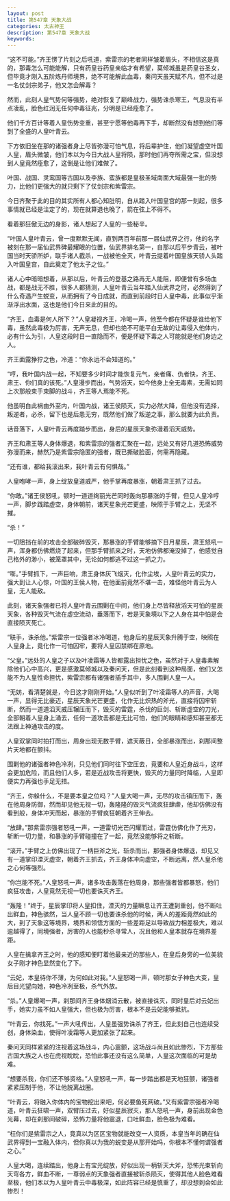 ```yaml
---
layout: post
title: 第547章 天象大战
categories: 太古神王
description: 第547章 天象大战
keywords:
---
```


“这不可能。”齐王愣了片刻之后吼道，紫雷宗的老者同样皱着眉头，不相信这是真的，那毒怎么可能能解，只有药皇谷药皇亲临才有希望，莫倾城虽是药皇谷圣女，但毕竟才刚入五阶炼丹师境界，绝不可能解此血毒，秦问天虽天赋不凡，但不过是一名仗剑宗弟子，他又怎会解毒？

然而，此刻人皇气势何等强势，绝对恢复了巅峰战力，强势诛杀寒王，气息没有半点凌乱，脸色红润无任何中毒征兆，分明是已经痊愈了。

他们千方百计等着人皇伤势变重，甚至宁愿等他毒再下手，却断然没有想到他们等到了全盛的人皇叶青云。

下方依旧坐在那的诸强者身上尽皆弥漫可怕气息，将后辈护住，他们凝望虚空叶国人皇，眉头微皱，他们本以为今日大战人皇将陨，那时他们再夺所需之宝，但没想到人皇竟然痊愈了，这倒是让他们难做了。

叶国、战国、灵鸾国等古国以及李族、蛮族都是皇极圣域南面大域最强一批的势力，比他们更强大的就只剩下了仗剑宗和紫雷宗。

今日齐聚于此的目的其实所有人都心知肚明，自从踏入叶国皇宫的那一刻起，很多事情就已经是注定了的，现在就算退也晚了，箭在弦上不得不。

看着那狂傲无边的身影，诸人想起了人皇的一些秘辛。

“叶国人皇叶青云，曾一度默默无闻，直到两百年前那一届仙武界之行，他的名字被刻在那一届仙武界碑最耀眼的位置，仙武界排名第一，自那以后平步青云，被叶国当时天骄所妒，联手诸人截杀，一战被他全灭，叶青云提着叶国皇族天骄人头踏入叶国皇宫，自此奠定了他太子之位。”

诸人心中暗暗想着，从那以后，叶青云的登基之路再无人能阻，即便曾有多场血战，都是战无不胜，很多人都猜测，人皇叶青云当年踏入仙武界之时，必然得到了什么奇遇产生蜕变，从而拥有了今日成就，而直到前段时日人皇中毒，此事似乎渐渐浮出水面，这也是他们今日来此的目的。

“齐王，血毒是何人所下？”人皇凝视齐王，冷喝一声，他至今都在怀疑是谁给他下毒，虽然此毒极为厉害，无声无息，但却也绝不可能平白无故的让毒侵入他体内，必有什么为引，人皇这段时日一直隐而不，便是怀疑下毒之人可能就是他们身边之人。

齐王面露狰狞之色，冷道：“你永远不会知道的。”

“哼，我叶国内战一起，不知要多少时间才能恢复元气，亲者痛、仇者快，齐王、肃王、你们真的该死。”人皇漫步而出，气势滔天，如今他身上全无毒素，无需如同上次那般束手束脚的战斗，齐王等人焉能不死。

他虽明白此祸由外至内，叶国内战，诸王侯陨灭，实力必然大降，但他没有选择，叛逆者，必杀，留下也是后患无穷，既然他们做了叛逆之事，那么就要为此负责。

话音落下，人皇叶青云再度踏步而出，身后的星辰天象弥漫着滔天威势。

齐王和肃王等人身体爆退，和紫雷宗的强者汇聚在一起，远处又有好几道恐怖威势弥漫而来，赫然乃是紫雷宗隐匿的强者，既已撕破脸面，何需再隐藏。

“还有谁，都给我滚出来，我叶青云有何惧哉。”

人皇咆哮一声，身上绽放皇道威严，他手掌再度暴涨，朝着肃王抓了过去。

“你敢。”诸王侯怒吼，顿时一道道绚丽光芒同时轰向那暴涨的手臂，但见人皇冷哼一声，脚步践踏虚空，身体朝前，诸天星象光芒更盛，映照于手臂之上，无坚不摧。

“杀！”

一切阻挡在前的攻击全部破碎毁灭，那暴涨的手臂能够摘下日月星辰，肃王怒吼一声，浑身都仿佛燃烧了起来，但那手臂抓来之时，天地仿佛都淹没掉了，他感觉自己格外的渺小，被笼罩其中，无论如何都逃不过这一抓之力。

“嘭。”手臂抓下，一声巨响，肃王身体灰飞烟灭，化作尘埃，人皇叶青云的实力，强大到让人心惊，叶国的王侯人物，在他面前竟然不堪一击，难怪他叶青云为人皇，无人能敌。

此刻，诸天象强者已将人皇叶青云围剿在中间，他们身上尽皆释放滔天可怕的星辰天象，各种毁灭气流在虚空流动，垂落而下，若是天象境以下之人身在其中怕是会直接陨灭死亡。

“联手，诛杀他。”紫雷宗一位强者冰冷喝道，他身后的星辰天象升腾于空，映照在人皇身上，竟化作一可怕囚牢，要将人皇囚禁绑在原地。

“父皇。”远处的人皇之子以及叶凌霜等人皆都露出担忧之色，虽然对于人皇毒素解除他们心中高兴，更是感激莫倾城以及秦问天，但是此刻看到这种局面，他们又怎能不为人皇性命担忧，紫雷宗都有诸强者插手其中，多人围剿人皇一人。

“无妨，看清楚就是，今日这才刚刚开始。”人皇似听到了叶凌霜等人的声音，大喝一声，显得无比豪迈，星辰天象光芒更盛，化作无比炽热的斧光，直接将囚牢斩断，然而一道道滔天威压辗压而下，毁灭的雷霆，杀伐的巨剑、斩断虚空的刀光，全部朝着人皇身上涌去，任何一道攻击都是无比可怕，他们的眼睛和感知甚至都无法跟上神通攻击的度。

人皇双掌同时拍打而出，周身出现无数手臂，遮天蔽日，全部暴涨而出，刹那间整片天地都在颤抖。

围剿他的诸强者神色冷冽，只见他们同时往下空压去，竟要和人皇近身战斗，这样会更加危险，而且他们人多，若是近战攻击将更快，毁灭的力量同时降临，人皇即便实力再强也手足无措。

“齐王，你躲什么，不是要本皇之位吗？”人皇大喝一声，无尽的攻击镇压而下，轰在他周身防御，然而却见他无视一切，轰隆隆的毁灭气流疯狂肆虐，他却仿佛没有看到般，身体冲天而起，暴涨的手臂疯狂朝着齐王伸去。

“放肆。”那紫雷宗强者怒吼一声，一道雷切光芒闪耀而过，雷霆仿佛化作了光刃，斩断一切力量，和暴涨的手臂碰撞在了一起，竟然没能够将之斩断。

“滚开。”手臂之上仿佛出现了一柄巨斧之光，斩杀而出，那强者身体爆退，却见又有一道掌印湮灭虚空，朝着齐王抓去，齐王身体冲向虚空，不断远离，然人皇杀他之心何等强烈。

“你岂能不死。”人皇怒吼一声，诸多攻击轰落在他周身，那些强者皆都暴怒，他们疯狂攻击，人皇竟然无视一切也要诛灭齐王。

“轰隆！”终于，星辰掌印将人皇扣住，湮灭的力量瞬息让齐王遭到重创，他不断吐出鲜血，神色骇然，当人皇不顾一切也要诛杀他的时候，两人的差距竟然如此的大，到了天象这等境界，境界和领悟方面的一些差距足以导致战力相差极大，难以逾越得了，同境强者，厉害的人也能秒杀寻常人，况且他和人皇本就存在境界差距。

人皇在擒拿齐王之时，他的感知便盯着他最亲近的那些人，在皇后身旁的一位美貌女子刚才神色显然变化了下。

“云妃，本皇待你不薄，为何如此对我。”人皇怒喝一声，顿时那女子神色大变，皇后目光望向她，神色冷冽至极，杀气外放。

“杀。”人皇爆喝一声，刹那间齐王身体烟消云散，被直接诛灭，同时皇后对云妃出手，她实力虽不如人皇强大，但也极为厉害，根本不是云妃能够抵抗。

“叶青云，你找死。”一声大吼传出，人皇虽强势诛杀了齐王，但此刻自己也连续受创，身体染血，使得叶凌霜等人更加紧张了起来。

秦问天同样紧紧的注视着这场战斗，内心震颤，这场战斗尚且如此惨烈，下方那些古国大族之人也在虎视眈眈，恐怕此事还没有这么简单，人皇这次面临的可是劫难。

“想要杀我，你们还不够资格。”人皇怒吼一声，每一步踏出都是天地狂颤，诸强者紧紧压制于他，不让他脱离战圈。

“叶青云，将融入你体内的宝物挖出来吧，何必要鱼死网破。”又有紫雷宗强者冷喝道，叶青云狂啸一声，双臂压过去，好似星辰寂灭，那人怒吼一声，身前出现金色光幕，却在刹那间破碎，恐怖力量将他震退，口吐鲜血，脸色极为难看。

“枉你们是紫雷宗之人，竟真以为区区宝物就能改变一人资质，本皇当年的确在仙武界得到一宝融入体内，但你真以为我的蜕变是从那开始吗，你根本不懂何谓强者之心。”

人皇大喝，连续踏出，他身上有宝光绽放，好似出现一柄斩天大斧，恐怖光束斩向天穹各方，鲜血不断，一尊弱点的天象强者直接被斩杀陨灭，使得其他人脸色难看至极，他们本以为人皇叶青云中毒极深，如此阵容已经是慎重了，却没想到会如此惨烈！
